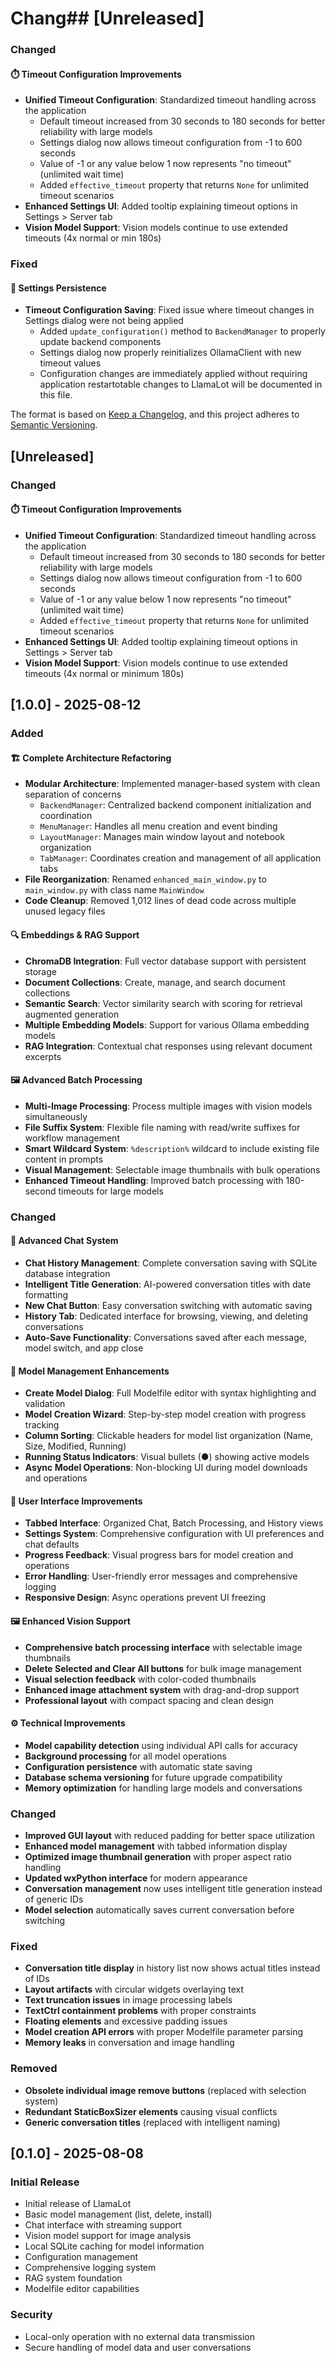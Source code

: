 # Chang## [Unreleased]

### Changed
#### ⏱️ Timeout Configuration Improvements
- **Unified Timeout Configuration**: Standardized timeout handling across the application
  - Default timeout increased from 30 seconds to 180 seconds for better reliability with large models
  - Settings dialog now allows timeout configuration from -1 to 600 seconds
  - Value of -1 or any value below 1 now represents "no timeout" (unlimited wait time)
  - Added `effective_timeout` property that returns `None` for unlimited timeout scenarios
- **Enhanced Settings UI**: Added tooltip explaining timeout options in Settings > Server tab
- **Vision Model Support**: Vision models continue to use extended timeouts (4x normal or min 180s)

### Fixed
#### 🔧 Settings Persistence
- **Timeout Configuration Saving**: Fixed issue where timeout changes in Settings dialog were not being applied
  - Added `update_configuration()` method to `BackendManager` to properly update backend components
  - Settings dialog now properly reinitializes OllamaClient with new timeout values
  - Configuration changes are immediately applied without requiring application restartotable changes to LlamaLot will be documented in this file.

The format is based on [Keep a Changelog](https://keepachangelog.com/en/1.0.0/),
and this project adheres to [Semantic Versioning](https://semver.org/spec/v2.0.0.html).

## [Unreleased]

### Changed
#### ⏱️ Timeout Configuration Improvements
- **Unified Timeout Configuration**: Standardized timeout handling across the application
  - Default timeout increased from 30 seconds to 180 seconds for better reliability with large models
  - Settings dialog now allows timeout configuration from -1 to 600 seconds
  - Value of -1 or any value below 1 now represents "no timeout" (unlimited wait time)
  - Added `effective_timeout` property that returns `None` for unlimited timeout scenarios
- **Enhanced Settings UI**: Added tooltip explaining timeout options in Settings > Server tab
- **Vision Model Support**: Vision models continue to use extended timeouts (4x normal or minimum 180s)

## [1.0.0] - 2025-08-12

### Added

#### 🏗️ Complete Architecture Refactoring
- **Modular Architecture**: Implemented manager-based system with clean separation of concerns
  - `BackendManager`: Centralized backend component initialization and coordination
  - `MenuManager`: Handles all menu creation and event binding
  - `LayoutManager`: Manages main window layout and notebook organization
  - `TabManager`: Coordinates creation and management of all application tabs
- **File Reorganization**: Renamed `enhanced_main_window.py` to `main_window.py` with class name `MainWindow`
- **Code Cleanup**: Removed 1,012 lines of dead code across multiple unused legacy files

#### 🔍 Embeddings & RAG Support
- **ChromaDB Integration**: Full vector database support with persistent storage
- **Document Collections**: Create, manage, and search document collections
- **Semantic Search**: Vector similarity search with scoring for retrieval augmented generation
- **Multiple Embedding Models**: Support for various Ollama embedding models
- **RAG Integration**: Contextual chat responses using relevant document excerpts

#### 🖼️ Advanced Batch Processing
- **Multi-Image Processing**: Process multiple images with vision models simultaneously
- **File Suffix System**: Flexible file naming with read/write suffixes for workflow management
- **Smart Wildcard System**: `%description%` wildcard to include existing file content in prompts
- **Visual Management**: Selectable image thumbnails with bulk operations
- **Enhanced Timeout Handling**: Improved batch processing with 180-second timeouts for large models

### Changed

#### 💬 Advanced Chat System

- **Chat History Management**: Complete conversation saving with SQLite database integration
- **Intelligent Title Generation**: AI-powered conversation titles with date formatting
- **New Chat Button**: Easy conversation switching with automatic saving
- **History Tab**: Dedicated interface for browsing, viewing, and deleting conversations
- **Auto-Save Functionality**: Conversations saved after each message, model switch, and app close

#### 🔧 Model Management Enhancements

- **Create Model Dialog**: Full Modelfile editor with syntax highlighting and validation
- **Model Creation Wizard**: Step-by-step model creation with progress tracking
- **Column Sorting**: Clickable headers for model list organization (Name, Size, Modified, Running)
- **Running Status Indicators**: Visual bullets (●) showing active models
- **Async Model Operations**: Non-blocking UI during model downloads and operations

#### 🎨 User Interface Improvements

- **Tabbed Interface**: Organized Chat, Batch Processing, and History views
- **Settings System**: Comprehensive configuration with UI preferences and chat defaults
- **Progress Feedback**: Visual progress bars for model creation and operations
- **Error Handling**: User-friendly error messages and comprehensive logging
- **Responsive Design**: Async operations prevent UI freezing

#### 🖼️ Enhanced Vision Support

- **Comprehensive batch processing interface** with selectable image thumbnails
- **Delete Selected and Clear All buttons** for bulk image management
- **Visual selection feedback** with color-coded thumbnails
- **Enhanced image attachment system** with drag-and-drop support
- **Professional layout** with compact spacing and clean design

#### ⚙️ Technical Improvements

- **Model capability detection** using individual API calls for accuracy
- **Background processing** for all model operations
- **Configuration persistence** with automatic state saving
- **Database schema versioning** for future upgrade compatibility
- **Memory optimization** for handling large models and conversations

### Changed

- **Improved GUI layout** with reduced padding for better space utilization
- **Enhanced model management** with tabbed information display
- **Optimized image thumbnail generation** with proper aspect ratio handling
- **Updated wxPython interface** for modern appearance
- **Conversation management** now uses intelligent title generation instead of generic IDs
- **Model selection** automatically saves current conversation before switching

### Fixed

- **Conversation title display** in history list now shows actual titles instead of IDs
- **Layout artifacts** with circular widgets overlaying text
- **Text truncation issues** in image processing labels
- **TextCtrl containment problems** with proper constraints
- **Floating elements** and excessive padding issues
- **Model creation API errors** with proper Modelfile parameter parsing
- **Memory leaks** in conversation and image handling

### Removed

- **Obsolete individual image remove buttons** (replaced with selection system)
- **Redundant StaticBoxSizer elements** causing visual conflicts
- **Generic conversation titles** (replaced with intelligent naming)

## [0.1.0] - 2025-08-08

### Initial Release

- Initial release of LlamaLot
- Basic model management (list, delete, install)
- Chat interface with streaming support
- Vision model support for image analysis
- Local SQLite caching for model information
- Configuration management
- Comprehensive logging system
- RAG system foundation
- Modelfile editor capabilities

### Security

- Local-only operation with no external data transmission
- Secure handling of model data and user conversations
